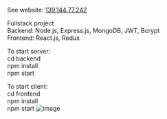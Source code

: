 See website: [139.144.77.242](http://139.144.77.242/)

Fullstack project  
 Backend: Node.js, Express.js, MongoDB, JWT, Bcrypt  
 Frontend: React.js, Redux

To start server:  
 cd backend  
 npm install  
 npm start

To start client:  
 cd frontend  
 npm install  
 npm start
![image](https://user-images.githubusercontent.com/98240285/226134019-ef018c08-7552-4950-ae80-fb6019518fef.png)
